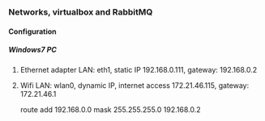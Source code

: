 ### Networks, virtualbox and RabbitMQ

#### Configuration

##### Windows7 PC

1) Ethernet adapter LAN: eth1, static IP 192.168.0.111, gateway: 192.168.0.2
2) Wifi LAN: wlan0, dynamic IP, internet access 172.21.46.115, gateway: 172.21.46.1
 
	route add 192.168.0.0 mask 255.255.255.0 192.168.0.2



